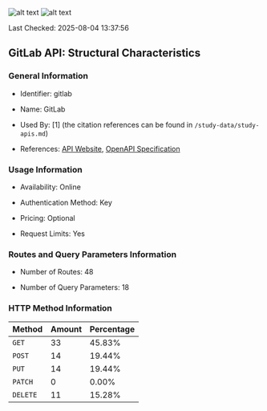 ![alt text](https://img.shields.io/badge/OpenAPI_Specification-Valid-brightgreen.svg) ![alt text](https://img.shields.io/badge/Server_URL-Valid-brightgreen.svg) 

Last Checked: 2025-08-04 13:37:56

## GitLab API: Structural Characteristics

### General Information

- Identifier: gitlab

- Name: GitLab

- Used By: [1] (the citation references can be found in `/study-data/study-apis.md`)

- References: [API Website](https://docs.gitlab.com/ee/api/rest), [OpenAPI Specification](https://gitlab.com/gitlab-org/gitlab/-/blob/master/doc/api/openapi/openapi.yaml)

### Usage Information

- Availability: Online

- Authentication Method: Key

- Pricing: Optional

- Request Limits: Yes

### Routes and Query Parameters Information

- Number of Routes: 48

- Number of Query Parameters: 18

### HTTP Method Information

| Method | Amount | Percentage |
|--------|--------|------------|
| `GET` | 33 | 45.83% |
| `POST` | 14 | 19.44% |
| `PUT` | 14 | 19.44% |
| `PATCH` | 0 | 0.00% |
| `DELETE` | 11 | 15.28% |

